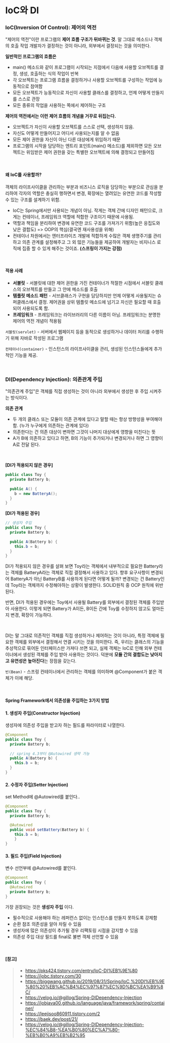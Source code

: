 # IoC와 DI

### IoC(Inversion Of Control): 제어의 역전

"제어의 역전"이란 프로그램의 **제어 흐름 구조가 뒤바뀌는 것**. 말 그대로 메소드나 객체의 호출 작업 개발자가 결정하는 것이 아니라, 외부에서 결정되는 것을 의미한다.

**일반적인 프로그램의 흐름은**

- main() 메소드와 같이 프로그램이 시작되는 지점에서 다음에 사용할 오브젝트를 결정, 생성, 호출하는 식의 작업이 반복
- 각 오브젝트는 프로그램 흐름을 결정하거나 사용할 오브젝트를 구성하는 작업에 능동적으로 참여함
- 모든 오브젝트가 능동적으로 자신이 사용할 클래스를 결정하고, 언제 어떻게 만들지를 스스로 관장
- 모든 종류의 작업을 사용하는 쪽에서 제어하는 구조

**제어의 역전에서는 이런 제어 흐름의 개념을 거꾸로 뒤집는다.**

- 오브젝트가 자신이 사용할 오브젝트를 스스로 선택, 생성하지 않음.
- 자신도 어떻게 만들어지고 어디서 사용되는지를 알 수 없음
- 모든 제어 권한을 자신이 아닌 다른 대상에게 위임하기 때문
- 프로그램의 시작을 담당하는 엔트리 포인트(main() 메소드)를 제외하면 모든 오브젝트는 위임받은 제어 권한을 갖는 특별한 오브젝트에 의해 결정되고 만들어짐

<br>

#### 왜 IoC를 사용할까?

객체의 라이프사이클을 관리하는 부분과 비즈니스 로직을 담당하는 부분으로 관심을 분리하여 각자의 역할은 충실히 행하면서 변경, 확장에는 열려있는 유연한 코드를 작성할 수 있는 구조를 설계하기 위함.

- IoC는 Spring에서만 사용되는 개념이 아님. 작게는 객체 간에 디자인 패턴으로, 크게는 컨테이너, 프레임워크 역할에 적합한 구조이기 때문에 사용됨.
- 역할과 책임을 분리하여 변경에 유연한 코드 구조를 가져가기 위함(높은 응집도와 낮은 결합도) => OOP의 핵심(결국엔 재사용성을 위해)
- 컨테이너 차원에서는 엔터프라이즈 개발에 적합하게 수많은 객체 생명주기를 관리 하고 의존 관계를 설정해주고 그 외 많은 기능들을 제공하여 개발자는 비지니스 로직에 집중 할 수 있게 해주는 것이죠. **(스프링이 가지는 강점)**

<br>

#### 적용 사례

- **서블릿** - 서블릿에 대한 제어 권한을 가진 컨테이너가 적절한 시점에서 서블릿 클래스의 오브젝트를 만들고 그 안에 메소드를 호출
- **템플릿 메소드 패턴** - 서브클래스가 구현을 담당하지만 언제 어떻게 사용될지는 슈퍼클래스에서 결정. 제어권을 상위 템플릿 메소드에 넘기고 자신은 필요할 때 호출되어 사용되도록 함.
- **프레임워크** - 프레임워크는 라이브러리의 다른 이름이 아님. 프레임워크는 분명한 제어의 역전 개념이 적용됨

`서블릿(servlet)` - 서버에서 웹페이지 등을 동적으로 생성하거나 데이터 처리를 수행하기 위해 자바로 작성된 프로그램

`컨테이너(container)` - 인스턴스의 라이프사이클을 관리, 생성된 인스턴스들에게 추가적인 기능을 제공.

<br>

### DI(Dependency Injection): 의존관계 주입

"의존관계 주입"은 객체를 직접 생성하는 것이 아니라 외부에서 생성한 후 주입 시켜주는 방식이다.

**의존 관계**

- 두 개의 클래스 또는 모듈이 의존 관계에 있다고 말할 때는 항상 방향성을 부여해야 함. (누가 누구에게 의존하는 관계에 있다) 
- 의존한다는 건 의존 대상이 변하면 그것이 나머지 대상에게 영향을 미친다는 뜻
- A가 B에 의존하고 있다고 하면, B의 기능이 추가되거나 변경되거나 하면 그 영향이 A로 전달 된다.

<br>

**[DI가 적용되지 않은 경우]**

```java
public class Toy {
  private Battery b;
  
  public A() {
    b = new BatteryA();
  }
}
```

**[DI가 적용된 경우]**

```java
// 생성자 주입
public class Toy {
  private Battery b;
  
  public A(Battery b) {
    this.b = b;
  }
}
```

DI가 적용되지 않은 경우를 살펴 보면 Toy라는 객체에서 내부적으로 필요한 Battery라는 객체를 BatteryA라는 객체로 직접 결정해서 사용하고 있다. 향후 요구사항이 변경되어 BatteryA가 아닌 BatteryB를 사용하게 된다면 어떻게 될까? 변경되는 건 Battery인데 Toy라는 객체까지 수정해야하는 상황이 발생한다. SOLID원칙 중 OCP 원칙에 위반 된다.

반면, DI가 적용된 경우에는 Toy에서 사용될 Battery를 외부에서 결정된 객체를 주입받아 사용한다. 이렇게 되면 Battery가 A이든, B이든 간에 Toy를 수정하지 않고도 얼마든지 변경, 확장이 가능하다.

<br>

DI는 말 그대로 의존적인 객체를 직접 생성하거나 제어하는 것이 아니라, 특정 객체에 필요한 객체를 외부에서 결정해서 연결 시키는 것을 의미한다. 즉, 우리는 클래스의 기능을 추상적으로 묶어둔 인터페이스만 가져다 쓰면 되고, 실제 객체는 IoC로 인해 외부 컨테이너에서 생성된 객체를 주입 받아 사용하는 것이다. 덕분에 **모듈 간의 결합도는 낮아지고 유연성은 높아진다**는 장점을 갖는다.

`빈(Bean)` - 스프링 컨테이너에서 관리하는 객체를 의미하며 @Component가 붙은 객체가 이에 해당.

<br>

#### Spring Framework에서 의존성을 주입하는 3가지 방법

#### 1. 생성자 주입(Constructor Injection)

생성자에 의존성 주입을 받고자 하는 필드를 파라미터로 나열한다.

```java
@Component
public class Toy {
  private Battery b;
  
  // spring 4.3부터 @Autowired 생략 가능
  public A(Battery b) {
    this.b = b;
  }
}
```

#### 2. 수정자 주입(Setter Injection)

set Method에 @Autowired를 붙인다..

```java
@Component
public class Toy {
  private Battery b;

  @Autowired
  public void setBattery(Battery b) {
    this.b = b;
	}
}
```

#### 3. 필드 주입(Field Injection)

변수 선언부에 @Autowired를 붙인다.

```java
@Component
public class Toy {
  @Autowired
  private Battery b;
}
```

가장 권장되는 것은 **생성자 주입** 이다.

- 필수적으로 사용해야 하는 레퍼런스 없이는 인스턴스를 만들지 못하도록 강제함
- 순환 참조 의존성을 알아 차릴 수 있음
- 생성자에 많은 의존성이 추가될 경우 리팩토링 시점을 감지할 수 있음
- 의존성 주입 대상 필드를 final로 불변 객체 선언할 수 있음

<br>

#### [참고]

> - https://pks424.tistory.com/entry/IoC-DI%EB%9E%80
> - https://jobc.tistory.com/30
> - https://biggwang.github.io/2019/08/31/Spring/IoC,%20DI%EB%9E%80%20%EB%AC%B4%EC%97%87%EC%9D%BC%EA%B9%8C/
> - https://velog.io/@gillog/Spring-DIDependency-Injection
> - https://jobjava00.github.io/language/java/framework/spring/container/
> - https://leejisoo860911.tistory.com/2
> - https://baek.dev/post/21/
> - https://velog.io/@gillog/Spring-DIDependency-Injection-%EC%84%B8-%EA%B0%80%EC%A7%80-%EB%B0%A9%EB%B2%95

